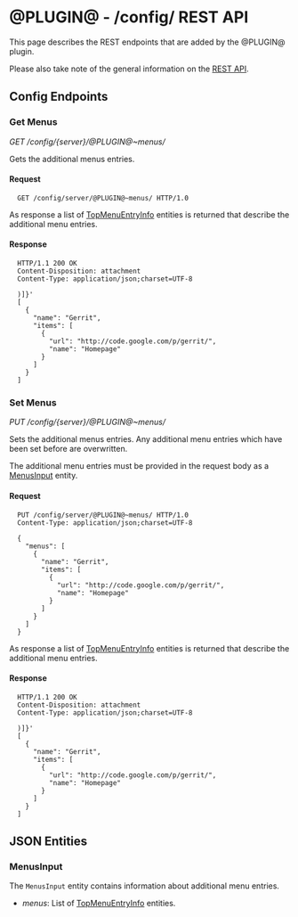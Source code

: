 @PLUGIN@ - /config/ REST API
============================

This page describes the REST endpoints that are added by the @PLUGIN@
plugin.

Please also take note of the general information on the
[REST API](../../../Documentation/rest-api.html).

<a id="config-endpoints"> Config Endpoints
------------------------------------------

### <a id="get-menus"> Get Menus
_GET /config/\{server\}/@PLUGIN@~menus/_

Gets the additional menus entries.

#### Request

```
  GET /config/server/@PLUGIN@~menus/ HTTP/1.0
```

As response a list of [TopMenuEntryInfo](../../../Documentation/rest-api-config.html#top-menu-entry-info)
entities is returned that describe the additional menu entries.

#### Response

```
  HTTP/1.1 200 OK
  Content-Disposition: attachment
  Content-Type: application/json;charset=UTF-8

  )]}'
  [
    {
      "name": "Gerrit",
      "items": [
        {
          "url": "http://code.google.com/p/gerrit/",
          "name": "Homepage"
        }
      ]
    }
  ]
```

### <a id="set-menus"> Set Menus
_PUT /config/\{server\}/@PLUGIN@~menus/_

Sets the additional menus entries. Any additional menu entries which
have been set before are overwritten.

The additional menu entries must be provided in the request body as a
[MenusInput](#menus-input) entity.

#### Request

```
  PUT /config/server/@PLUGIN@~menus/ HTTP/1.0
  Content-Type: application/json;charset=UTF-8

  {
    "menus": [
      {
        "name": "Gerrit",
        "items": [
          {
            "url": "http://code.google.com/p/gerrit/",
            "name": "Homepage"
          }
        ]
      }
    ]
  }
```

As response a list of [TopMenuEntryInfo](../../../Documentation/rest-api-config.html#top-menu-entry-info)
entities is returned that describe the additional menu entries.

#### Response

```
  HTTP/1.1 200 OK
  Content-Disposition: attachment
  Content-Type: application/json;charset=UTF-8

  )]}'
  [
    {
      "name": "Gerrit",
      "items": [
        {
          "url": "http://code.google.com/p/gerrit/",
          "name": "Homepage"
        }
      ]
    }
  ]
```

<a id="json-entities">JSON Entities
-----------------------------------

### <a id="menus-input"></a>MenusInput

The `MenusInput` entity contains information about additional menu entries.

* _menus_: List of [TopMenuEntryInfo](../../../Documentation/rest-api-config.html#top-menu-entry-info) entities.
